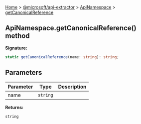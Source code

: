 [Home](./index) &gt; [@microsoft/api-extractor](./api-extractor.md) &gt; [ApiNamespace](./api-extractor.apinamespace.md) &gt; [getCanonicalReference](./api-extractor.apinamespace.getcanonicalreference.md)

## ApiNamespace.getCanonicalReference() method

<b>Signature:</b>

```typescript
static getCanonicalReference(name: string): string;
```

## Parameters

|  Parameter | Type | Description |
|  --- | --- | --- |
|  name | `string` |  |

<b>Returns:</b>

`string`

